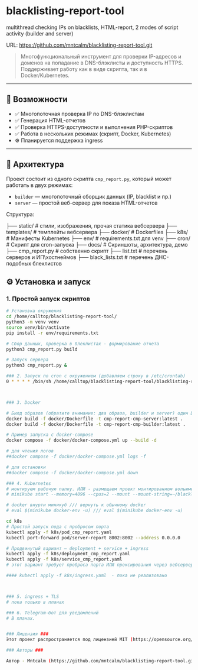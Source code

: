 # blacklisting-report-tool
multithread checking IPs on blacklists, HTML-report, 2 modes of script activity (builder and server)

URL: https://github.com/mntcalm/blacklisting-report-tool.git

> Многофункциональный инструмент для проверки IP-адресов и доменов на попадание в DNS-блэклисты и доступность HTTPS. Поддерживает работу как в виде скрипта, так и в Docker/Kubernetes.

---

## 🚀 Возможности

- ✅ Многопоточная проверка IP по DNS-блэклистам
- ✅ Генерация HTML-отчетов
- ✅ Проверка HTTPS-доступности и выполнения PHP-скриптов
- ✅ Работа в нескольких режимах (скрипт, Docker, Kubernetes)
- ⚙️ Планируется поддержка ingress

---

## 🧠 Архитектура

Проект состоит из одного скрипта `cmp_report.py`, который может работать в двух режимах:

- `builder` — многопоточный сборщик данных (IP, blacklist и пр.)
- `server` — простой веб-сервер для показа HTML-отчетов

 Структура:

├── static/ # стили, изображения, прочая статика вебсервера
├── templates/ # темплейты вебсервера
├── docker/ # Dockerfiles
├── k8s/ # Манифесты Kubernetes
├── env/ # requirements.txt для venv
├── cron/ # Скрипт для cron-запуска
├── docs/ # Скриншоты, архитектура, демо
├── cmp_report.py   # собственно скрипт
├── list.txt        # перечень серверов и ИП\хостнеймов
├── black_lists.txt # перечень ДНС-подобных блеклистов


## ⚙️ Установка и запуск

### 1. Простой запуск скриптов

```bash
# Установка окружения
cd /home/calltop/blacklisting-report-tool/
python3 -m venv venv
source venv/bin/activate
pip install -r env/requirements.txt

# Сбор данных, проверка в блеклистах - формирование отчета
python3 cmp_report.py build

# Запуск сервера
python3 cmp_report.py &

### 2. Запуск по cron с окружением (добавляем строку в /etc/crontab)
0 * * * * /bin/sh /home/calltop/blacklisting-report-tool/blacklisting-report-builder.sh >> /home/calltop/blacklisting-report-tool/cmp_report.log 2>&1



### 3. Docker

# Билд образов (обратите внимание: два образа, builder и server) один Dockerfile с разными таргетами
docker build -f docker/Dockerfile -t cmp-report-cmp-server:latest .
docker build -f docker/Dockerfile -t cmp-report-cmp-builder:latest .

# Пример запуска с docker-compose 
docker compose -f docker/docker-compose.yml up --build -d

# для чтения логов 
##docker compose -f docker/docker-compose.yml logs -f

# для остановки
##docker compose -f docker/docker-compose.yml down

### 4. Kubernetes
# монтируем рабочую папку. ИЛИ - размещаем проект монтированном вольюме (с корректировкой путей)
# minikube start --memory=4096 --cpus=2 --mount --mount-string=~/blacklisting-report-tool:/mnt/cmp_report

# docker внурти миникуб /// вернуть к обычному docker
# eval $(minikube docker-env -u) /// eval $(minikube docker-env -u) 

cd k8s
# Простой запуск пода с пробросом порта
kubectl apply -f k8s/pod_cmp_report.yaml
kubectl port-forward pod/server-report 8002:8002 --address 0.0.0.0

# Продвинутый вариант — deployment + service + ingress
kubectl apply -f k8s/deployment_cmp_report.yaml
kubectl apply -f k8s/service_cmp_report.yaml
# этот вариант требует проброса порта ИЛИ проксирования через вебсервер на порт 30082

#### kubectl apply -f k8s/ingress.yaml  - пока не реализовано



### 5. ingress + TLS
# пока только в планах

### 6. Telegram-бот для уведомлений
# В планах.


### Лицензия ###
Этот проект распространяется под лицензией MIT (https://opensource.org/license/mit)

### Авторы ###

Автор - Mntcalm (https://github.com/mntcalm/blacklisting-report-tool.git)



